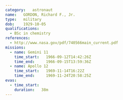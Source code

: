 ```yaml
---
category:	astronaut
name:	GORDON, Richard F., Jr.
type:	military
dob:	1929-10-05
qualifications:
  - BSc in chemistry
references:
  - http://www.nasa.gov/pdf/740566main_current.pdf
missions:
  - name: Gemini 11
    time_start:   1966-09-12T14:42:26Z
    time_end:     1966-09-15T13:59:36Z
  - name: Apollo 12
    time_start:   1969-11-14T16:22Z
    time_end:     1969-11-24T20:58:25Z
evas:
  - time_start: 
    duration:   38m
---
```

